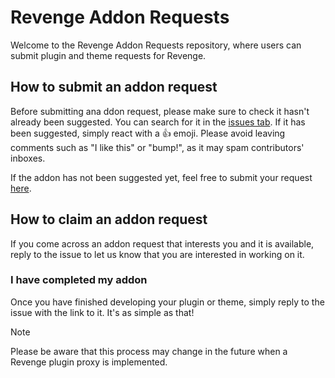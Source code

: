 # Revenge Addon Requests

Welcome to the Revenge Addon Requests repository, where users can submit plugin and theme requests for Revenge.

## How to submit an addon request

Before submitting ana ddon request, please make sure to check it hasn't already been suggested. You can search for it in the [issues tab](https://github.com/Revenge-mod/addon-requests/issues). If it has been suggested, simply react with a 👍 emoji. Please avoid leaving comments such as "I like this" or "bump!", as it may spam contributors' inboxes.

If the addon has not been suggested yet, feel free to submit your request [here](https://github.com/Revenge-mod/addon-requests/issues/new/choose).

## How to claim an addon request

If you come across an addon request that interests you and it is available, reply to the issue to let us know that you are interested in
working on it.

### I have completed my addon

Once you have finished developing your plugin or theme, simply reply to the issue with the link to it. It's as simple as that!

> [!NOTE]
> Please be aware that this process may change in the future when a Revenge plugin proxy is implemented.
